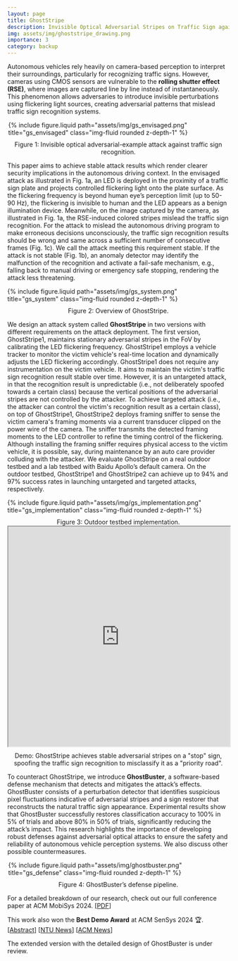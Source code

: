 ```yaml
---
layout: page
title: GhostStripe
description: Invisible Optical Adversarial Stripes on Traffic Sign against Autonomous Vehicles
img: assets/img/ghoststripe_drawing.png
importance: 3
category: backup
---
```





Autonomous vehicles rely heavily on camera-based perception to interpret their surroundings, particularly for recognizing traffic signs. However, cameras using CMOS sensors are vulnerable to the **rolling shutter effect (RSE)**, where images are captured line by line instead of instantaneously. This phenomenon allows adversaries to introduce invisible perturbations using flickering light sources, creating adversarial patterns that mislead traffic sign recognition systems. 
<!-- To pose a real threat, such attacks must be stable, meaning the misclassification remains consistent over consecutive frames. Without stability, anomalies may be detected, and defensive mechanisms could trigger fail-safe actions, reducing the impact of the attack. -->

<div class="row">
    <div class="col-sm-12 text-center">
        <div style="max-width:500px; margin:auto;">
            {% include figure.liquid path="assets/img/gs_envisaged.png" title="gs_envisaged" class="img-fluid rounded z-depth-1" %}
        </div>
        <div class="caption" style="text-align: center; margin-top: 10px;">
            Figure 1: Invisible optical adversarial-example attack against traffic sign recognition.
        </div>
    </div>
</div>

This paper aims to achieve stable attack results which render clearer security implications in the autonomous driving
context. In the envisaged attack as illustrated in Fig. 1a, an LED is deployed in the proximity of a traffic sign plate and projects
controlled flickering light onto the plate surface. As the flickering frequency is beyond human eye’s perception limit (up to 50-90 Hz), the flickering is invisible to human and the LED appears as a benign illumination device. Meanwhile, on the image captured by the camera, as illustrated in Fig. 1a, the RSE-induced colored stripes mislead the traffic sign recognition. For the attack to mislead the autonomous driving program to make erroneous decisions unconsciously, the traffic sign recognition results should be wrong and same across a sufficient number of consecutive frames (Fig. 1c). We call the attack meeting this requirement stable.
If the attack is not stable (Fig. 1b), an anomaly detector may identify the malfunction of the recognition and activate a fail-safe mechanism, e.g., falling back to manual driving or emergency safe stopping, rendering the attack less threatening.

<div class="row">
    <div class="col-sm-12 text-center">
        <div style="margin:auto;">
            {% include figure.liquid path="assets/img/gs_system.png" title="gs_system" class="img-fluid rounded z-depth-1" %}
        </div>
        <div class="caption" style="text-align: center; margin-top: 10px;">
            Figure 2: Overview of GhostStripe.
        </div>
    </div>
</div>


We design an attack system called **GhostStripe** in two versions with different requirements on the attack deployment. The first version, GhostStripe1, maintains stationary adversarial stripes in the FoV by calibrating the LED flickering frequency.   GhostStripe1 employs a vehicle tracker to monitor the victim vehicle's real-time location and dynamically adjusts the LED flickering accordingly. GhostStripe1 does not require any instrumentation on the victim vehicle. It aims to maintain the victim's traffic sign recognition result stable over time. However, it is an untargeted attack, in that the recognition result is unpredictable (i.e., not deliberately spoofed towards a certain class) because the vertical positions of the adversarial stripes  are not controlled by the attacker. To achieve targeted attack (i.e., the attacker can control the victim's recognition result as a certain class), on top of GhostStripe1, GhostStripe2 deploys framing sniffer to sense the victim camera's framing moments via a current transducer clipped on the power wire of the camera. The sniffer transmits the detected framing moments to the LED controller to refine the timing control of the flickering. Although installing the framing sniffer requires physical access to the victim vehicle, it is possible, say, during maintenance by an auto care provider colluding with the attacker. We evaluate GhostStripe on a real outdoor testbed and a lab testbed with Baidu Apollo’s default camera. On the outdoor testbed, GhostStripe1 and GhostStripe2 can achieve up to 94% and 97% success rates in launching untargeted and targeted attacks, respectively.




<div class="row">
    <div class="col-sm-12 text-center">
        <div style="margin:auto;">
            {% include figure.liquid path="assets/img/gs_implementation.png" title="gs_implementation" class="img-fluid rounded z-depth-1" %}
        </div>
        <div class="caption" style="text-align: center; margin-top: 10px;">
            Figure 3: Outdoor testbed implementation.
        </div>
    </div>
</div>



<div class="col-sm-12 text-center">
    <iframe src="https://drive.google.com/file/d/1_9rpWnpCamqBNOEU5J7o9Nfh0x7FmWGm/preview"
            style="width:100%; height:500px;" allowfullscreen>
    </iframe>
    <div class="caption" style="text-align: center; margin-top: 10px;">
        Demo: GhostStripe achieves stable adversarial stripes on a "stop" sign, spoofing the traffic sign recognition to misclassify it as a "priority road".
    </div>
</div>




To counteract GhostStripe, we introduce **GhostBuster**, a software-based defense mechanism that detects and mitigates the attack’s effects. GhostBuster consists of a perturbation detector that identifies suspicious pixel fluctuations indicative of adversarial stripes and a sign restorer that reconstructs the natural traffic sign appearance. Experimental results show that GhostBuster successfully restores classification accuracy to 100% in 5% of trials and above 80% in 50% of trials, significantly reducing the attack’s impact. This research highlights the importance of developing robust defenses against adversarial optical attacks to ensure the safety and reliability of autonomous vehicle perception systems. We also discuss other possible countermeasures.

<div class="row">
    <div class="col-sm-12 text-center">
        <div style="max-width:500px; margin:auto;">
            {% include figure.liquid path="assets/img/ghostbuster.png" title="gs_defense" class="img-fluid rounded z-depth-1" %}
        </div>
        <div class="caption" style="text-align: center; margin-top: 10px;">
            Figure 4: GhostBuster’s defense pipeline.
        </div>
    </div>
</div>


For a detailed breakdown of our research, check out our full conference paper at ACM MobiSys 2024. [[PDF](/assets/pdf/MobiSys24-GhostStripe.pdf)]

This work also won the **Best Demo Award** at ACM SenSys 2024 🏆. [[Abstract](/assets/pdf/GhostStripe-SenSys-Demo.pdf)] [[NTU News](https://www.ntu.edu.sg/computing/news-events/news/detail/best-demo-award-at-the-22nd-acm-conference-on-embedded-networked-sensor-systems-(sensys-2024))] [[ACM News](https://www.linkedin.com/posts/association-for-computing-machinery_we-are-thrilled-to-share-the-outstanding-activity-7274460854056542213-Pxuj/)]

The extended version with the detailed design of GhostBuster is under review.
